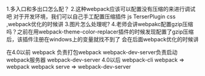 1.多入口和多出口怎么配？
2.这种webpack应该可以配置没有压缩的来进行调试吧 
对于开发环境，我们可以自己手工配置压缩插件
js TerserPlugin css 
,webpack优化的时候讲
3.图片怎么处理呢?
4.老师会讲webpakc配置gzip压缩吗？之前在用webpack-theme-color-replacer插件的时候发现配置了gzip压缩后，该插件注册在windows上的变量就找不到了 
会在后面webpack优化的时候讲


在4.0以前
webpack 负责打包webpack
webpack-dev-server负责启动webpack服务器  webpack-dev-server
4.0以后
webpack-cli
webpack => webpack
webpack serve => webpack-dev-server